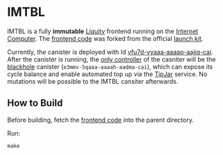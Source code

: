 # IMTBL

IMTBL is a fully **immutable** [Liquity](https://liquity.org) frontend running on the [Internet Computer](https://internetcomputer.org). The [frontend code](https://github.com/chmllr/imtbl-fe) was forked from the official [launch kit](https://github.com/liquity/dev).

Currently, the canister is deployed with Id [vfu7d-vyaaa-aaaap-aajiq-cai](https://vfu7d-vyaaa-aaaap-aajiq-cai.ic0.app). After the canister is running, the [only controller](https://dashboard.internetcomputer.org/canister/vfu7d-vyaaa-aaaap-aajiq-cai) of the casniter will be the [blackhole](https://github.com/ninegua/ic-blackhole) canister (`e3mmv-5qaaa-aaaah-aadma-cai`), which can expose its cycle balance and enable automated top up via the [TipJar](https://k25co-pqaaa-aaaab-aaakq-cai.ic0.app) service.
No mutations will be possible to the IMTBL cansiter afterwards.

## How to Build

Before building, fetch the [frontend code](https://github.com/chmllr/imtbl-fe) into the parent directory.

Run:

    make
